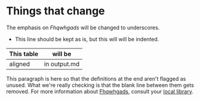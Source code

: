 # Things that change

The emphasis on *Fhqwhgads* will be changed to underscores.

* This line should be kept as is,
but this will will be indented.

| This table | will be |
| --- | --- |
| aligned | in output.md |

This paragraph is here so that the definitions at the end aren't flagged as
unused. What we're really checking is that the blank line between them gets
removed. For more information about [Fhqwhgads][], consult your
[local library][].

[Fhqwhgads]: http://www.hrwiki.org/wiki/Fhqwhgads

[local library]: http://www.hrwiki.org/
